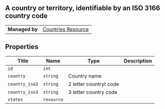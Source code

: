 ## A country or territory, identifiable by an ISO 3166 country code

|||
|----|----|
| **Managed by** | [Countries Resource](/api/stores/v2/countries)
</div>

</div>

## Properties

| Title | Name | Type | Description |
| --- | --- | --- | --- |
| `id` | `int` |
| `country` | `string` | Country name |
| `country_iso2` | `string` | 2 letter countryt code |
| `country_iso3` | `string` | 3 letter country code |
| `states` | `resource` |

